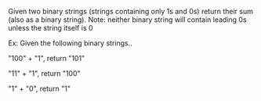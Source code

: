 Given two binary strings (strings containing only 1s and 0s) return their sum (also as a binary string).
Note: neither binary string will contain leading 0s unless the string itself is 0

Ex: Given the following binary strings..

"100" + "1", return "101"

"11" + "1", return "100"

"1" + "0", return  "1"
